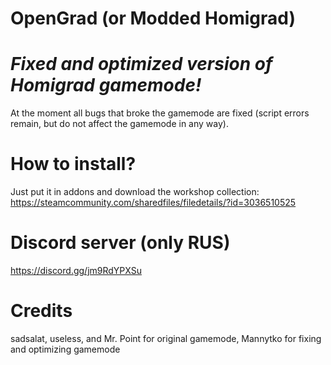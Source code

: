 # OpenGrad (or Modded Homigrad)
# _Fixed and optimized version of Homigrad gamemode!_

At the moment all bugs that broke the gamemode are fixed (script errors remain, but do not affect the gamemode in any way).

# How to install?
Just put it in addons and download the workshop collection:
https://steamcommunity.com/sharedfiles/filedetails/?id=3036510525

# Discord server (only RUS)
https://discord.gg/jm9RdYPXSu

# Credits
sadsalat, useless, and Mr. Point for original gamemode,
Mannytko for fixing and optimizing gamemode
